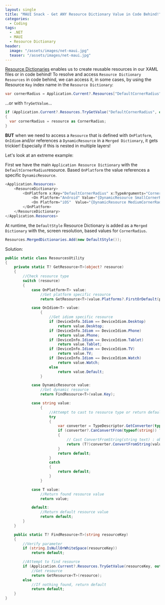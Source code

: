 ```yaml
---
layout: single
title: "MAUI Snack - Get ANY Resource Dictionary Value in Code Behind!"
categories:
  - Coding
tags:
  - .NET
  - MAUI
  - Resource Dictionary
header:
  image: "/assets/images/net-maui.jpg"
  teaser: "/assets/images/net-maui.jpg"
---
```


[Resource Dictionaries][resource-dictionaries] enables us to create reusable resources in our XAML files or in code behind! To resolve and access `Resource Dictionary Resources` in code behind, we can access it, in some cases, by using the Resource `Key` index name in the `Resource Dictionary`:
```c#
var cornerRadius = Application.Current?.Resources["DefaultCornerRadius"] as CornerRadius;
```
...or with `TryGetValue`...
```c#
if (Application.Current?.Resources.TryGetValue("DefaultCornerRadius", out var resource) ?? false)
{
  var cornerRadius = resource as CornerRadius;
}
```
**BUT** when we need to access a `Resource` that is defined with `OnPlatform`, `OnIdiom` and/or references a `DynamicResource` in a `Merged Dictionary`, it gets trickier! Especially if this is nested in multiple layers!

Let's look at an extreme example:

First we have the main `Application Resource Dictionary` with the `DefaultCornerRadius`resource. Based `OnPlatform` the value references a specific `DynamicResource`.
```c#
<Application.Resources>
    <ResourceDictionary>
        <OnPlatform x:Key="DefaultCornerRadius" x:TypeArguments="CornerRadius">
            <On Platform="Android" Value="{DynamicResource SmallCornerRadius}"/>
            <On Platform="iOS"  Value="{DynamicResource MediumCornerRadius}/>
        </OnPlatform>
    </ResourceDictionary>
</Application.Resources>
```
At runtime, the `DefaultStyle` Resource Dictionary is added as a `Merged Dictionary` with the, screen resolution, based values for `CornerRadius`.
```c#
Resources.MergedDictionaries.Add(new DefaultStyle());
```
Solution:
```c#
public static class ResourcesUtility
{
    private static T? GetResource<T>(object? resource)
    {
        //Check resource type
        switch (resource)
        {
            case OnPlatform<T> value:
                //Get platform specific resource
                return GetResource<T>(value.Platforms?.FirstOrDefault(p => p.Platform.Contains($"{DeviceInfo.Platform}"))?.Value);

            case OnIdiom<T> value:
                {
                    //Get idiom specific resource
                    if (DeviceInfo.Idiom == DeviceIdiom.Desktop)
                        return value.Desktop;
                    if (DeviceInfo.Idiom == DeviceIdiom.Phone)
                        return value.Phone;
                    if (DeviceInfo.Idiom == DeviceIdiom.Tablet)
                        return value.Tablet;
                    if (DeviceInfo.Idiom == DeviceIdiom.TV)
                        return value.TV;
                    if (DeviceInfo.Idiom == DeviceIdiom.Watch)
                        return value.Watch;
                    else
                        return value.Default;
                }

            case DynamicResource value:
                //Get dynamic resource
                return FindResource<T>(value.Key);

            case string value:
                {
                    //Attempt to cast to resource type or return default
                    try
                    {
                        var converter = TypeDescriptor.GetConverter(typeof(T));
                        if (converter?.CanConvertFrom(typeof(string)) ?? false)
                        {
                            // Cast ConvertFromString(string text) : object to (T)
                            return (T?)converter.ConvertFromString(value);
                        }
                        return default;
                    }
                    catch
                    {
                        return default;
                    }
                }

            case T value:
                //Return found resource value
                return value;

            default:
                //Return default resource value
                return default;
        }
    }

    public static T? FindResource<T>(string resourceKey)
    {
        //Verify parameter
        if (string.IsNullOrWhiteSpace(resourceKey))
            return default;

        //Attempt to find resource
        if (Application.Current?.Resources.TryGetValue(resourceKey, out var resource) ?? false)
            //Get resource
            return GetResource<T>(resource);
        else
            //If nothing found, return default
            return default;
    }
}
```

[resource-dictionaries]: https://learn.microsoft.com/en-us/dotnet/maui/fundamentals/resource-dictionaries
